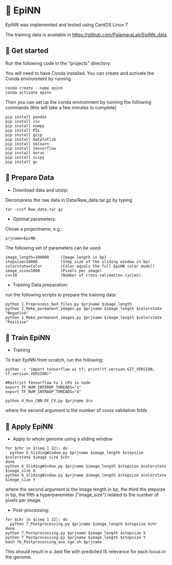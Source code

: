 # 🧬 EpiNN

EpiNN was implemented and tested using CentOS Linux 7.

The training data is available in https://github.com/PalamaraLab/EpiNN_data

## 🔬 Get started

Run the following code in the "projects" directory.

You will need to have Conda installed. You can create and activate the Conda environment by running

```
conda create --name epinn
conda activate epinn
```

Then you can set up the conda environment by running the following commands (this will take a few minutes to complete)

```
pip install pandas
pip install csv
pip install numpy
pip install PIL
pip install gzip
pip install matplotlib
pip install sklearn
pip install tensorflow
pip install keras
pip install scipy
pip install gc
```


## 🧫 Prepare Data

- Download data and unzip:

Decompress the raw data in Data/Raw_data.tar.gz by typing 

```
tar -cvzf Raw_data.tar.gz
```

- Optimal parameters:

Chose a projectname, e.g.:
```
prjname=EpiNN
```

The following set of parameters can be used:
```
image_length=100000     (Image length in bp)
stepsize=10000          (Step size of the sliding window in bp)
colorstate=Color        (Color equals the full EpiNN color model)
image_size=1000         (Pixels per image)
cv=10                   (Number of cross-validation cycles)
```

- Training Data preparation:

run the following scripts to prepare the training data:

```
python 1_Preprocess_bed_files.py $prjname $image_length
python 2_Make_permanent_images.py $prjname $image_length $colorstate "Negative"
python 2_Make_permanent_images.py $prjname $image_length $colorstate "Positive"
```


## 🧪 Train EpiNN

- Training

To train EpiNN from scratch, run the following:
```
python -c "import tensorflow as tf; print(tf.version.GIT_VERSION, tf.version.VERSION)"

#Restrict Tensorflow to 1 CPU in node
export TF_NUM_INTEROP_THREADS="1"
export TF_NUM_INTRAOP_THREADS="4"

python 4_Run_CNN-DF_CV.py $prjname $cv 
```
where the second argument is the number of cross validation folds


## 🧬 Apply EpiNN

- Apply to whole genome using a sliding window
```
for $chr in $(seq 1 22); do
  python 6_SlidingWindow.py $prjname $image_length $stepsize $colorstate $image_size $chr
done
python 6_SlidingWindow.py $prjname $image_length $stepsize $colorstate $image_size X
python 6_SlidingWindow.py $prjname $image_length $stepsize $colorstate $image_size Y
```
where the second argument is the image length in bp, the third the stepsize in bp, the fifth a hyperparemeter ("image_size") related to the number of pixels per image.

- Post-processing:
```
for $chr in $(seq 1 22); do
  python 7_Postprocessing.py $prjname $image_length $stepsize $chr
done
python 7_Postprocessing.py $prjname $image_length $stepsize X
python 7_Postprocessing.py $prjname $image_length $stepsize Y
bash 7b_Postprocessing_ave.sge.sh $prjname
```

This should result in a .bed file with predicted IS relevance for each locus in the genome.
